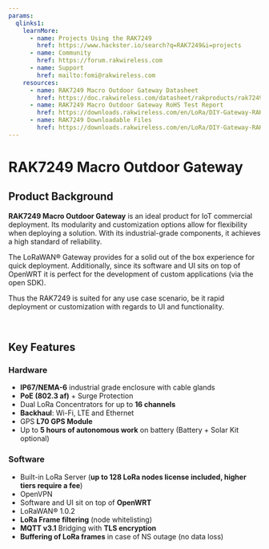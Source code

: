 ```yaml
---
params:
  qlinks1:
    learnMore:
      - name: Projects Using the RAK7249
        href: https://www.hackster.io/search?q=RAK7249&i=projects
      - name: Community
        href: https://forum.rakwireless.com
      - name: Support
        href: mailto:fomi@rakwireless.com
    resources:
      - name: RAK7249 Macro Outdoor Gateway Datasheet
        href: https://doc.rakwireless.com/datasheet/rakproducts/rak7249-macro-outdoor-gateway
      - name: RAK7249 Macro Outdoor Gateway RoHS Test Report
        href: https://downloads.rakwireless.com/en/LoRa/DIY-Gateway-RAK7249/Certification-Report/RAK7249-ROHS-ATL20191105773R01-Report.pdf
      - name: RAK7249 Downloadable Files
        href: https://downloads.rakwireless.com/en/LoRa/DIY-Gateway-RAK7249/
---
```


# RAK7249 Macro Outdoor Gateway

<rk-img
  src="/assets/images/quick-start-guide/rak7249/1.main/rak7249_overview.jpg"
  width="100%"
  figure-number="1"
  caption="RAK7249 Macro Outdoor Gateway"
/>

## Product Background

**RAK7249 Macro Outdoor Gateway** is an ideal product for IoT commercial deployment. Its modularity and customization options allow for flexibility when deploying a solution. With its industrial-grade components, it achieves a high standard of reliability.

The LoRaWAN® Gateway provides for a solid out of the box experience for quick deployment. Additionally, since its software and UI sits on top of OpenWRT it is perfect for the development of custom applications (via the open SDK).

Thus the RAK7249 is suited for any use case scenario, be it rapid deployment or customization with regards to UI and functionality.

<rk-btn
  src="quick-start-guide/"
  label="Set up Your RAK7249 Macro Outdoor Gateway"
/>

&nbsp;

<rk-quick-links :params="$page.frontmatter.params.qlinks1" />

## Key Features

### Hardware

  * **IP67/NEMA-6** industrial grade enclosure with cable glands
  * **PoE (802.3 af)** + Surge Protection
  * Dual LoRa Concentrators for up to **16 channels**
  * **Backhaul**: Wi-Fi, LTE and Ethernet
  * GPS **L70 GPS Module**
  * Up to **5 hours of autonomous work** on battery (Battery + Solar Kit optional)

### Software

  * Built-in LoRa Server (**up to 128 LoRa nodes license included, higher tiers require a fee**)
  * OpenVPN
  * Software and UI sit on top of **OpenWRT**
  * LoRaWAN® 1.0.2
  * **LoRa Frame filtering** (node whitelisting)
  * **MQTT v3.1** Bridging with **TLS encryption**
  * **Buffering of LoRa frames** in case of NS outage (no data loss)

